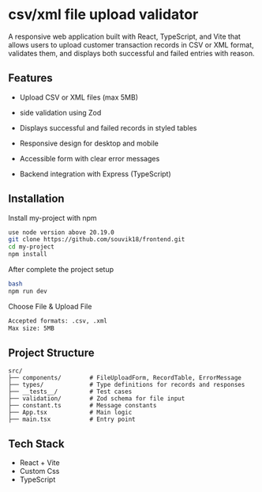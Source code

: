 # csv/xml file upload validator

A responsive web application built with React, TypeScript, and Vite that allows users to upload customer transaction records in CSV or XML format, validates them, and displays both successful and failed entries with reason.


## Features
- Upload CSV or XML files (max 5MB)

- side validation using Zod

- Displays successful and failed records in styled tables

- Responsive design for desktop and mobile

- Accessible form with clear error messages

- Backend integration with Express (TypeScript)


## Installation

Install my-project with npm

```bash
use node version above 20.19.0
git clone https://github.com/souvik18/frontend.git
cd my-project
npm install
```
After complete the project setup 

```bash
bash
npm run dev
```
Choose File & Upload File 

```bash
Accepted formats: .csv, .xml
Max size: 5MB
```


## Project Structure

```text
src/
├── components/        # FileUploadForm, RecordTable, ErrorMessage
├── types/             # Type definitions for records and responses
├── __tests__/         # Test cases
├── validation/        # Zod schema for file input
├── constant.ts        # Message constants
├── App.tsx            # Main logic
├── main.tsx           # Entry point

```
## Tech Stack

- React + Vite
- Custom Css
- TypeScript
